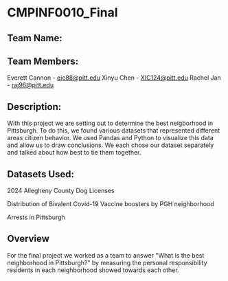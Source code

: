 # CMPINF0010_Final

## Team Name: 

## Team Members:
Everett Cannon - ejc88@pitt.edu
Xinyu Chen - XIC124@pitt.edu
Rachel Jan - raj96@pitt.edu

## Description:
With this project we are setting out to determine the best neigborhood in Pittsburgh. To do this, we found various datasets that represented different areas citizen behavior. We used Pandas and Python to visualize this data and allow us to draw conclusions. We each chose our dataset separately and talked about how best to tie them together.

## Datasets Used:
2024 Allegheny County Dog Licenses

Distribution of Bivalent Covid-19 Vaccine boosters by PGH neighborhood

Arrests in Pittsburgh

## Overview
For the final project we worked as a team to answer "What is the best neighborhood in Pittsburgh?" by measuring the personal responsibility residents in each neighborhood showed towards each other. 

